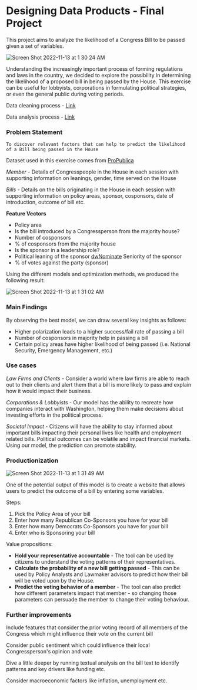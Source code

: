 # Designing Data Products - Final Project

This project aims to analyze the likelihood of a Congress Bill to be passed given a set of variables.

![Screen Shot 2022-11-13 at 1 30 24 AM](https://user-images.githubusercontent.com/6238480/201509044-ea9ce453-6db1-4a4d-96ce-b736c525d0d7.png)

Understanding the increasingly important process of forming regulations and laws in the country, we decided to explore the possibility in determining the likelihood of a proposed bill in being passed by the House. This exercise can be useful for lobbyists, corporations in formulating political strategies, or even the general public during voting periods.

Data cleaning process - [Link](https://github.com/brianmulyadi/Designing-Data-Products/blob/main/dataset.ipynb)

Data analysis process - [Link](https://github.com/brianmulyadi/Designing-Data-Products/blob/main/pass_bill.ipynb)

### Problem Statement

```To discover relevant factors that can help to predict the likelihood of a Bill being passed in the House```

Dataset used in this exercise comes from [ProPublica](https://projects.propublica.org/api-docs/congress-api/)

*Member* -
Details of Congresspeople in the House in each session with supporting information on leanings, gender, time served on the House

*Bills* -
Details on the bills originating in the House in each session with supporting information on policy areas, sponsor, cosponsors, date of introduction, outcome of bill etc.

**Feature Vectors**

- Policy area
- Is the bill introduced by a Congressperson from the majority house?
- Number of cosponsors
- % of cosponsors from the majority house
- Is the sponsor in a leadership role?
- Political leaning of the sponsor [dwNominate](https://en.wikipedia.org/wiki/NOMINATE_(scaling_method)) Seniority of the sponsor
- % of votes against the party (sponsor)

Using the different models and optimization methods, we produced the following result:

![Screen Shot 2022-11-13 at 1 31 02 AM](https://user-images.githubusercontent.com/6238480/201509275-12844e9b-4244-4e8e-b64b-3465baa00832.png)

### Main Findings

By observing the best model, we can draw several key insights as follows:
- Higher polarization leads to a higher success/fail rate of passing a bill
- Number of cosponsors in majority help in passing a bill
- Certain policy areas have higher likelihood of being passed (i.e. National Security, Emergency Management, etc.)
 
### Use cases

*Law Firms and Clients* -
Consider a world where law firms are able to reach out to their clients and alert them that a bill is more likely to pass and explain how it would impact their business.

*Corporations & Lobbyists* -
Our model has the ability to recreate how companies interact with Washington, helping them make decisions about investing efforts in the political process.

*Societal Impact* -
Citizens will have the ability to stay informed about important bills impacting their personal lives like health and employment related bills. Political outcomes can be volatile and impact financial markets. Using our model, the prediction can promote stability.

### Productionization

![Screen Shot 2022-11-13 at 1 31 49 AM](https://user-images.githubusercontent.com/6238480/201509396-95748b52-d500-428f-ada6-d7abccdfb3d9.png)

One of the potential output of this model is to create a website that allows users to predict the outcome of a bill by entering some variables.

Steps:
1. Pick the Policy Area of your bill
2. Enter how many Republican Co-Sponsors you have for your bill
3. Enter how many Democrats Co-Sponsors you have for your bill
4. Enter who is Sponsoring your bill

Value propositions:
- **Hold your representative accountable** - The tool can be used by citizens to understand the voting patterns of their representatives.
- **Calculate the probability of a new bill getting passed** - This can be used by Policy Analysts and Lawmaker advisors to predict how their bill will be voted upon by the House.
- **Predict the voting behavior of a member** - The tool can also predict how different parameters impact that member - so changing those parameters can persuade the member to change their voting behaviour.

### Further improvements

Include features that consider the prior voting record of all members of the Congress which might influence their vote on the current bill

Consider public sentiment which could influence their local Congressperson's
opinion and vote

Dive a little deeper by running textual analysis on the bill text to identify patterns and key drivers like funding etc.

Consider macroeconomic factors like inflation, unemployment etc.
